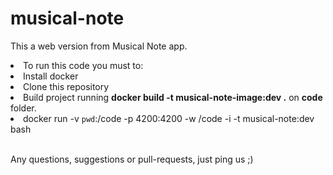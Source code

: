# musical-note
This a web version from Musical Note app.
<lu>
<br/><li>To run this code you must to:
<br/><li>Install docker
<br/><li>Clone this repository
<br/><li>Build project running <b>docker build -t musical-note-image:dev .</b> on <b>code</b> folder.
<br/><li>docker run -v `pwd`:/code -p 4200:4200 -w /code -i -t musical-note:dev bash
</lu>

<br/> Any questions, suggestions or pull-requests, just ping us ;)
